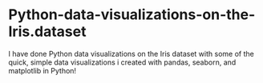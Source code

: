 # Python-data-visualizations-on-the-Iris.dataset
I have done Python data visualizations on the Iris dataset with some of the quick, simple data visualizations i created with pandas, seaborn, and matplotlib in Python! 
